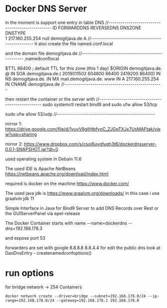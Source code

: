 
Docker DNS Server
============================================================

in the moment is support one entry in table DNS
//-------------------------------------------------
ID  	FORWARDDNS  	REVERSEDNS  	DNSZONE  	DNSTYPE  
1	217.160.255.254	null	demogitjava.de          A
//-------------------------------------------------
it also create the file 
named.conf.local 

and the domain file demogitjava.de 
//-------------------------------------------------
;namedconflocal

$TTL  86400   ; default TTL for this zone (this 1 day)
$ORIGIN demogitjava.de.
@        IN      SOA     demogitjava.de.(
                           2019011502
                               604800
                                86400
                              2419200
                                86400)
         IN      NS          demogitjava.de.
         IN      MX          mail.demogitjava.de.
www      IN      A           217.160.255.254
         IN      CNAME       demogitjava.de
//-------------------------------------------------

then restart the container or the server
with 
//-------------------------------------------------
sudo systemctl restart bind9
and
sudo ufw allow 53/tcp

sudo ufw allow 53/udp
//-------------------------------------------------




mirror 1:
https://drive.google.com/file/d/1vuvV8gIHtbfynC_ZJGpTXJx7UsMAFtak/view?usp=sharing

mirror 2:
https://www.dropbox.com/s/csoi6uvgfugh3t6/dockerdnsserver-0.0.1-SNAPSHOT.jar?dl=0



used operating system in Debain 11.6

The used IDE is
Apache NetBeans
https://netbeans.apache.org/download/index.html

required is docker on the machine
https://www.docker.com/

The used java jdk is
https://www.graalvm.org/downloads/
in this case i use graalvm jdk 11


Simple Interface in Java for 
Bind9 Server to add DNS Records over
Rest or the GUIServerPanel via epel-release



The Docker Container starts with name
--name=dockerdns
--dns=192.168.178.3

and expose port 53

forwarders are set with google
8.8.8.8
8.8.4.4
for edit the public dns look at 
DaoDnsEntry - createnamedconfoptions()






run options
============================================================

for bridge network -> 254 Containers

`docker network create --driver=bridge --subnet=192.168.178.0/24 --ip-range=192.168.178.0/24 --gateway=192.168.178.1 192.168.178.0`



